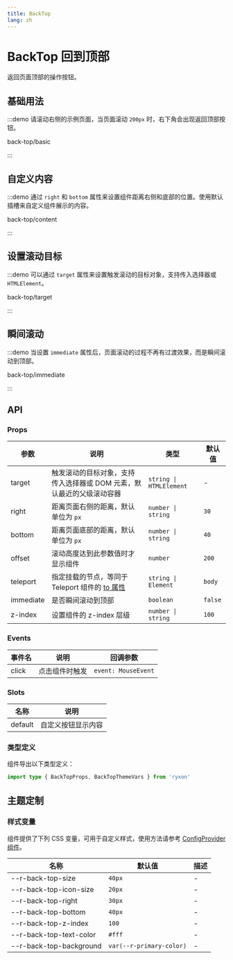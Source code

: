 ```yaml
---
title: BackTop
lang: zh
---
```


# BackTop 回到顶部

返回页面顶部的操作按钮。

## 基础用法

:::demo 请滚动右侧的示例页面，当页面滚动 `200px` 时，右下角会出现返回顶部按钮。

back-top/basic

:::

## 自定义内容

:::demo 通过 `right` 和 `bottom` 属性来设置组件距离右侧和底部的位置。使用默认插槽来自定义组件展示的内容。

back-top/content

:::

## 设置滚动目标

:::demo 可以通过 `target` 属性来设置触发滚动的目标对象，支持传入选择器或 `HTMLElement`。

back-top/target

:::

## 瞬间滚动

:::demo 当设置 `immediate` 属性后，页面滚动的过程不再有过渡效果，而是瞬间滚动到顶部。

back-top/immediate

:::

## API

### Props

| 参数 | 说明 | 类型 | 默认值 |
| --- | --- | --- | --- |
| target | 触发滚动的目标对象，支持传入选择器或 DOM 元素，默认最近的父级滚动容器 | `string \| HTMLElement` | - |
| right | 距离页面右侧的距离，默认单位为 `px` | `number \| string` | `30` |
| bottom | 距离页面底部的距离，默认单位为 `px` | `number \| string` | `40` |
| offset | 滚动高度达到此参数值时才显示组件 | `number` | `200` |
| teleport | 指定挂载的节点，等同于 Teleport 组件的 [to 属性](https://cn.vuejs.org/api/built-in-components.html#teleport) | `string \| Element` | `body` |
| immediate | 是否瞬间滚动到顶部 | `boolean` | `false` |
| z-index | 设置组件的 z-index 层级 | `number \| string` | `100` |

### Events

| 事件名 | 说明           | 回调参数            |
| ------ | -------------- | ------------------- |
| click  | 点击组件时触发 | `event: MouseEvent` |

### Slots

| 名称    | 说明               |
| ------- | ------------------ |
| default | 自定义按钮显示内容 |

### 类型定义

组件导出以下类型定义：

```ts
import type { BackTopProps, BackTopThemeVars } from 'ryxon'
```

## 主题定制

### 样式变量

组件提供了下列 CSS 变量，可用于自定义样式，使用方法请参考 [ConfigProvider 组件](/zh/component/config-provider.html)。

| 名称                    | 默认值                   | 描述 |
| ----------------------- | ------------------------ | ---- |
| --r-back-top-size       | `40px`                   | -    |
| --r-back-top-icon-size  | `20px`                   | -    |
| --r-back-top-right      | `30px`                   | -    |
| --r-back-top-bottom     | `40px`                   | -    |
| --r-back-top-z-index    | `100`                    | -    |
| --r-back-top-text-color | `#fff`                   | -    |
| --r-back-top-background | `var(--r-primary-color)` | -    |
